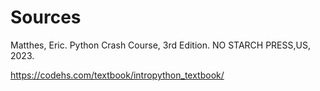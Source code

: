 # Sources

Matthes, Eric. Python Crash Course, 3rd Edition. NO STARCH PRESS,US, 2023.

<https://codehs.com/textbook/intropython_textbook/>
